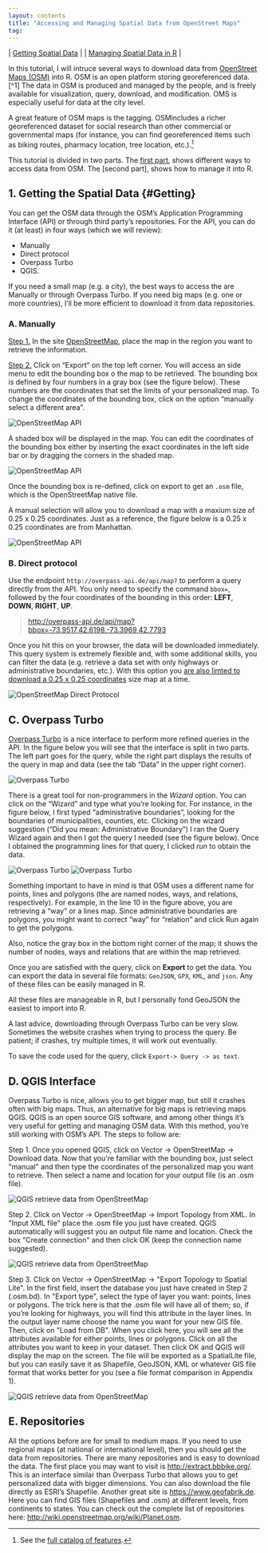```yaml
---
layout: contents
title: "Accessing and Managing Spatial Data from OpenStreet Maps"
tag:
---
```


| [Getting Spatial Data](#Getting) |
| [Managing Spatial Data in R](tutorials/managing-data-osm.md) |

In this tutorial, I will intruce several ways to download data from [OpenStreet Maps (OSM)](https://www.e-education.psu.edu/geog585/node/738) into R. OSM is an open platform storing georeferenced data.[^1] The data in OSM is produced and managed by the people, and is freely available for visualization, query, download, and modification. OMS is especially useful for data at the city level.

A great feature of OSM maps is the tagging. OSMincludes a richer georeferenced dataset for social research than other commercial or governmental maps (for instance, you can find georeferenced items such as biking routes, pharmacy location, tree location, etc.).[^2]

This tutorial is divided in two parts. The [first part](), shows different ways to access data from OSM. The [second part], shows how to manage it into R.

## 1. Getting the Spatial Data  {#Getting}

You can get the OSM data through the OSM’s Application Programming Interface (API) or through third party’s repositories. For the API, you can do it (at least) in four ways (which we will review):

- Manually
- Direct protocol
- Overpass Turbo
- QGIS.

If you need a small map (e.g. a city), the best ways to access the are Manually or through Overpass Turbo. If you need big maps (e.g. one or more countries), I’ll be more efficient to download it from data repositories.

### A. Manually

<u>Step 1.</u> In the site [OpenStreetMap](https://www.openstreetmap.org/), place the map in the region you want to retrieve the information.

<u>Step 2.</u> Click on “Export” on the top left corner. You will access an side menu to edit the bounding box o the map to be retrieved. The bounding box is defined by four numbers in a gray box (see the figure below). These numbers are the coordinates that set the limits of your personalized map. To change the coordinates of the bounding box, click on the option “manually select a different area”.

![OpenStreetMap API](../files/tutorials/tutorial-osm/step2.png)

A shaded box will be displayed in the map. You can edit the coordinates of the bounding box either by inserting the exact coordinates in the left side bar or by dragging the corners in the shaded map.

![OpenStreetMap API](../files/tutorials/tutorial-osm/step2b.png)

Once the bounding box is re-defined, click on export to get an `.osm` file, which is the OpenStreetMap native file.

A manual selection will allow you to download a map with a maxium size of 0.25 x 0.25 coordinates. Just as a reference, the figure below is a 0.25 x 0.25 coordinates are from Manhattan.

![OpenStreetMap API](../files/tutorials/tutorial-osm/step2c.png)

### B. Direct protocol

Use the endpoint `http://overpass-api.de/api/map?` to perform a query directly from the API. You only need to specify the command `bbox=`, followed by the four coordinates of the bounding in this order: **LEFT**, **DOWN**, **RIGHT**, **UP**.

> http://overpass-api.de/api/map?bbox=-73.9517,42.6198,-73.3969,42.7793

Once you hit this on your browser, the data will be downloaded immediately. This query system is extremely flexible and, with some additional skills, you can filter the data (e.g. retrieve a data set with only highways or administrative boundaries, etc.). With this option you <u>are also limted to download a 0.25 x 0.25 coordinates</u> size map at a time.

![OpenStreetMap Direct Protocol](../files/tutorials/tutorial-osm/step1.png)

## C. Overpass Turbo
[Overpass Turbo](https://overpass-turbo.eu/) is a nice interface to perform more refined queries in the API. In the figure below you will see that the interface is split in two parts. The left part goes for the query, while the right part displays the results of the query in map and data (see the tab “Data” in the upper right corner).

![Overpass Turbo](../files/tutorials/tutorial-osm/overpass.png)

There is a great tool for non-programmers in the *Wizard* option. You can click on the “Wizard” and type what you’re looking for. For instance, in the figure below, I first typed “administrative boundaries”, looking for the boundaries of municipalities, counties, etc. Clicking on the wizard suggestion (“Did you mean: Administrative Boundary”) I ran the Query Wizard again and then I got the query I needed (see the figure below). Once I obtained the programming lines for that query, I clicked *run* to obtain the data.

![Overpass Turbo](../files/tutorials/tutorial-osm/overpassb.png)
![Overpass Turbo](../files/tutorials/tutorial-osm/overpassc.png)

Something important to have in mind is that OSM uses a different name for points, lines and polygons (the are named nodes, ways, and relations, respectively). For example, in the line 10 in the figure above, you are retrieving a “way” or a lines map. Since administrative boundaries are polygons, you might want to correct “way” for “relation” and click Run again to get the polygons.

Also, notice the gray box in the bottom right corner of the map; it shows the number of nodes, ways and relations that are within the map retrieved.

Once you are satisfied with the query, click on **Export** to get the data. You can export the data in several file formats: `GeoJSON`, `GPX`, `KML`, and `json`. Any of these files can be easily managed in R.

All these files are manageable in R, but I personally fond GeoJSON the easiest to import into R.

A last advice, downloading through Overpass Turbo can be very slow.
Sometimes the website crashes when trying to process the query. Be patient; if crashes, try multiple times, it will work out eventually.

To save the code used for the query, click `Export-> Query -> as text`.

## D. QGIS Interface
Overpass Turbo is nice, allows you to get bigger map, but still it crashes often with big maps. Thus, an alternative for big maps is retrieving maps QGIS. QGIS is an open source GIS software, and among other things it’s very useful for getting and managing OSM data. With this method, you’re still working with OSM’s API. The steps to follow are:

Step 1. Once you opened QGIS, click on Vector -> OpenStreetMap -> Download data. Now that you're familiar with the bounding box, just select "manual" and then type the coordinates of the personalized map you want to retrieve. Then select a name and location for your output file (is an .osm file).

![QGIS retrieve data from OpenStreetMap](../files/tutorials/tutorial-osm/qgis-interface.png)

Step 2. Click on Vector -> OpenStreetMap -> Import Topology from XML. In "Input XML file" place the .osm file you just have created. QGIS automatically will suggest you an output file name and location. Check the box "Create connection" and then click OK (keep the connection name suggested).

![QGIS retrieve data from OpenStreetMap](../files/tutorials/tutorial-osm/qgis-interfaceb.png)

Step 3. Click on Vector -> OpenStreetMap -> "Export Topology to Spatial Lite". In the first field, insert the database you just have created in Step 2 (.osm.bd). In "Export type", select the type of layer you want: points, lines or polygons. The trick here is that the .osm file will have all of them; so, if you’re looking for highways, you will find this attribute in the layer lines. In the output layer name choose the name you want for your new GIS file. Then, click on "Load from DB". When you click here, you will see all the attributes available for either points, lines or polygons. Click on all the attributes you want to keep in your dataset. Then click OK and QGIS will display the map on the screen. The file will be exported as a SpatialLite file, but you can easily save it as Shapefile, GeoJSON, KML or whatever GIS file format that works better for you (see a file format comparison in Appendix 1).

![QGIS retrieve data from OpenStreetMap](../files/tutorials/tutorial-osm/qgis-interfacec.png)

## E. Repositories
All the options before are for small to medium maps. If you need to use regional maps (at national or international level), then you should get the data from repositories. There are many repositories and is easy to download the data.
The first place you may want to visit is http://extract.bbbike.org/. This is an interface similar than Overpass Turbo that allows you to get personalized data with bigger dimensions. You can also download the file directly as ESRI’s Shapefile. Another great site is https://www.geofabrik.de. Here you can find GIS files (Shapefiles and .osm) at different levels, from continents to states. You can check out the complete list of repositories here: http://wiki.openstreetmap.org/wiki/Planet.osm.

[^2]: See the [full catalog of features](http://wiki.openstreetmap.org/wiki/Map_Features).
